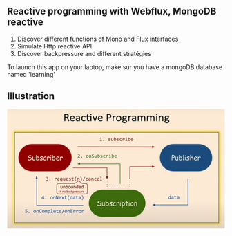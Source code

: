 ## Reactive programming with Webflux, MongoDB reactive

1) Discover different functions of Mono and Flux interfaces
2) Simulate Http reactive API
3) Discover backpressure and different stratégies

To launch this app on your laptop, make sur you have a mongoDB database named 'learning' 

## Illustration

![Description de l'image](./docs/reactive-schema.png)